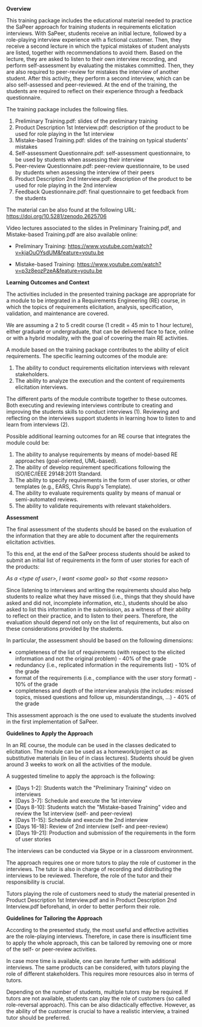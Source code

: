 **Overview**

This training package includes the educational material needed to practice the SaPeer approach 
for training students in requirements elicitation interviews. With SaPeer, students receive 
an initial lecture, followed by a role-playing interview experience with a fictional customer. 
Then, they receive a second lecture in which the typical mistakes of student analysts are listed, 
together with recommendations to avoid them. Based on the lecture, they are asked to listen to their 
own interview recording, and perform self-assessment by evaluating the mistakes committed. 
Then, they are also required to peer-review for mistakes the interview of another student. 
After this activity, they perform a second interview, which can be also self-assessed and peer-reviewed. 
At the end of the training, the students are required to reflect on their experience through a feedback questionnaire.  

The training package includes the following files.

1. Preliminary Training.pdf: slides of the preliminary training
2. Product Description 1st Interview.pdf: description of the product to be used for role playing in the 1st interview
3. Mistake-based Training.pdf: slides of the training on typical students' mistakes
4. Self-assessment Questionnaire.pdf: self-assessment questionnaire, to be used by students when assessing their interview
5. Peer-review Questionnaire.pdf: peer-review questionnaire, to be used by students when assessing the interview of their peers
6. Product Description 2nd Interview.pdf: description of the product to be used for role playing in the 2nd interview
7. Feedback Questionnaire.pdf: final questionnaire to get feedback from the students

The material can be also found at the following URL: https://doi.org/10.5281/zenodo.2625706

Video lectures associated to the slides in Preliminary Training.pdf, and Mistake-based Training.pdf are also available online:

- Preliminary Training: https://www.youtube.com/watch?v=kjaOuOYsdUM&feature=youtu.be

- Mistake-based Training: https://www.youtube.com/watch?v=p3z8eozPzeA&feature=youtu.be

**Learning Outcomes and Context**

The activities included in the presented training package are appropriate for a module to be integrated in a Requirements Engineering (RE) course, in which the topics of requirements elicitation, analysis, specification, validation, and maintenance are covered. 

We are assuming a 2 to 5 credit course (1 credit = 45 min to 1 hour lecture), either graduate or undergraduate, that can be delivered face to face, online or with a hybrid modality, with the goal of covering the main RE activities.

A module based on the training package contributes to the ability of elicit requirements. The specific learning outcomes of the module are: 

1. The ability to conduct requirements elicitation interviews with relevant stakeholders.
2. The ability to analyze the execution and the content of requirements elicitation interviews.

The different parts of the module contribute together to these outcomes. Both executing and reviewing interviews contribute to creating and improving the students skills to conduct interviews (1). Reviewing and reflecting on the interviews support students in learning how to listen to and learn from interviews (2).

Possible additional learning outcomes for an RE course that integrates the module could be: 

1. The ability to analyse requirements by means of model-based RE approaches (goal-oriented, UML-based).
2. The ability of develop requirement specifications following the ISO/IEC/IEEE 29148:2011 Standard.
3. The ability to specify requirements in the form of user stories, or other templates (e.g., EARS, Chris Rupp's Template).
4. The ability to evaluate requirements quality by means of manual or semi-automated reviews.  
5. The ability to validate requirements with relevant stakeholders.


**Assessment**

The final assessment of the students should be based on the evaluation of the information that they are able to document after the requirements elicitation activities. 

To this end, at the end of the SaPeer process students should be asked to submit an initial list of requirements in the form of user stories for each of the products: 

*As a \<type of user\>, I want \<some goal\> so that \<some reason\>* 

Since listening to interviews and writing the requirements should also help students to realize what they have missed (i.e., things that they should have asked and did not, incomplete information, etc.), students should be also asked to list this information in the submission, as a witness of their ability to reflect on their practice, and to listen to their peers. 
Therefore, the evaluation should depend not only on the list of requirements, but also on these considerations provided by the students.  

In particular, the assessment should be based on the following dimensions:

- completeness of the list of requirements (with respect to the elicited information and not the original problem) - 40% of the grade 
- redundancy (i.e., replicated information in the requirements list) - 10% of the grade
- format of the requirements (i.e., compliance with the user story format) - 10% of the grade
- completeness and depth of the interview analysis (the includes: missed topics, missed questions and follow up, misunderstandings, ...) - 40% of the grade 
 
This assessment approach is the one used to evaluate the students involved in the first implementation of SaPeer. 

**Guidelines to Apply the Approach** 

In an RE course, the module can be used in the classes dedicated to elicitation. The module can be used as a homework/project or as substitutive materials (in lieu of in class lectures). Students should be given around 3 weeks to work on all the activities of the module. 

A suggested timeline to apply the approach is the following:

- [Days 1-2]: Students watch the "Preliminary Training" video on interviews
- [Days 3-7]: Schedule and execute the 1st interview
- [Days 8-10]: Students watch the "Mistake-based Training" video and review the 1st interview (self- and peer-review)
- [Days 11-15]: Schedule and execute the 2nd interview
- [Days 16-18]: Review of 2nd interview (self- and peer-review)
- [Days 19-21]: Production and submission of the requirements in the form of user stories

The interviews can be conducted via Skype or in a classroom environment. 

The approach requires one or more tutors to play the role of customer in the interviews. The tutor is also in charge of recording and distributing the interviews to be reviewed. Therefore, the role of the tutor and their responsibility is crucial.   

Tutors playing the role of customers need to study the material presented in Product Description 1st Interview.pdf and in Product Description 2nd Interview.pdf beforehand, in order to better perform their role.  

**Guidelines for Tailoring the Approach**

According to the presented study, the most useful and effective activities are the role-playing interviews. Therefore, in case there is insufficient time to apply the whole approach, this can be tailored by removing one or more of the self- or peer-review activities. 

In case more time is available, one can iterate further with additional interviews. The same products can be considered, with tutors playing the role of different stakeholders. This requires more resources also in terms of tutors.  

Depending on the number of students, multiple tutors may be required. If tutors are not available, students can play the role of customers (so called role-reversal approach). This can be also didactically effective. However, as the ability of the customer is crucial to have a realistic interview, a trained tutor should be preferred. 


